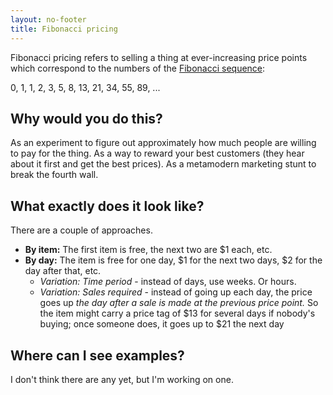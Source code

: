 ```yaml
---
layout: no-footer
title: Fibonacci pricing
---
```


Fibonacci pricing refers to selling a thing at ever-increasing price points which correspond to the numbers of the [Fibonacci sequence](https://en.wikipedia.org/wiki/Fibonacci_sequence):

0, 1, 1, 2, 3, 5, 8, 13, 21, 34, 55, 89, ...

## Why would you do this?

As an experiment to figure out approximately how much people are willing to pay for the thing. As a way to reward your best customers (they hear about it first and get the best prices). As a metamodern marketing stunt to break the fourth wall.

## What exactly does it look like?

There are a couple of approaches.

- **By item:** The first item is free, the next two are $1 each, etc.
- **By day:** The item is free for one day, $1 for the next two days, $2 for the day after that, etc.
  - _Variation: Time period_ - instead of days, use weeks. Or hours.
  - _Variation: Sales required_ - instead of going up each day, the price goes up _the day after a sale is made at the previous price point._ So the item might carry a price tag of $13 for several days if nobody's buying; once someone does, it goes up to $21 the next day

## Where can I see examples?

I don't think there are any yet, but I'm working on one.
